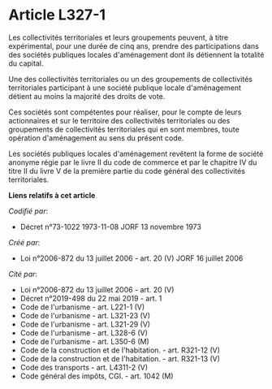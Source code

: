 # Article L327-1

Les collectivités territoriales et leurs groupements peuvent, à titre expérimental, pour une durée de cinq ans, prendre des
participations dans des sociétés publiques locales d'aménagement dont ils détiennent la totalité du capital.

Une des collectivités territoriales ou un des groupements de collectivités territoriales participant à une société publique
locale d'aménagement détient au moins la majorité des droits de vote.

Ces sociétés sont compétentes pour réaliser, pour le compte de leurs actionnaires et sur le territoire des collectivités
territoriales ou des groupements de collectivités territoriales qui en sont membres, toute opération d'aménagement au sens du
présent code.

Les sociétés publiques locales d'aménagement revêtent la forme de société anonyme régie par le livre II du code de commerce
et par le chapitre IV du titre II du livre V de la première partie du code général des collectivités territoriales.

**Liens relatifs à cet article**

_Codifié par_:

  - Décret n°73-1022 1973-11-08 JORF 13 novembre 1973

_Créé par_:

  - Loi n°2006-872 du 13 juillet 2006 - art. 20 (V) JORF 16 juillet 2006

_Cité par_:

  - Loi n°2006-872 du 13 juillet 2006 - art. 20 (V)
  - Décret n°2019-498 du 22 mai 2019 - art. 1
  - Code de l'urbanisme - art. L221-1 (V)
  - Code de l'urbanisme - art. L321-23 (V)
  - Code de l'urbanisme - art. L321-29 (V)
  - Code de l'urbanisme - art. L328-6 (V)
  - Code de l'urbanisme - art. L350-6 (M)
  - Code de la construction et de l'habitation. - art. R321-12 (V)
  - Code de la construction et de l'habitation. - art. R321-13 (V)
  - Code des transports - art. L4311-2 (V)
  - Code général des impôts, CGI. - art. 1042 (M)
